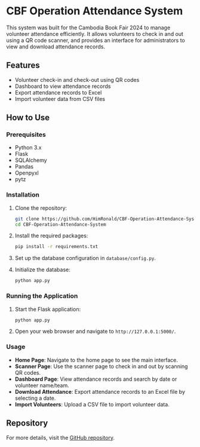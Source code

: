 # CBF Operation Attendance System

This system was built for the Cambodia Book Fair 2024 to manage volunteer attendance efficiently. It allows volunteers to check in and out using a QR code scanner, and provides an interface for administrators to view and download attendance records.

## Features

- Volunteer check-in and check-out using QR codes
- Dashboard to view attendance records
- Export attendance records to Excel
- Import volunteer data from CSV files

## How to Use

### Prerequisites

- Python 3.x
- Flask
- SQLAlchemy
- Pandas
- Openpyxl
- pytz

### Installation

1. Clone the repository:
    ```sh
    git clone https://github.com/HimRonald/CBF-Operation-Attendance-System.git
    cd CBF-Operation-Attendance-System
    ```

2. Install the required packages:
    ```sh
    pip install -r requirements.txt
    ```

3. Set up the database configuration in `database/config.py`.

4. Initialize the database:
    ```sh
    python app.py
    ```

### Running the Application

1. Start the Flask application:
    ```sh
    python app.py
    ```

2. Open your web browser and navigate to `http://127.0.0.1:5000/`.

### Usage

- **Home Page**: Navigate to the home page to see the main interface.
- **Scanner Page**: Use the scanner page to check in and out by scanning QR codes.
- **Dashboard Page**: View attendance records and search by date or volunteer name/team.
- **Download Attendance**: Export attendance records to an Excel file by selecting a date.
- **Import Volunteers**: Upload a CSV file to import volunteer data.

## Repository

For more details, visit the [GitHub repository](https://github.com/HimRonald/CBF-Operation-Attendance-System).
